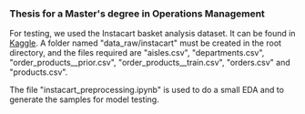 ### Thesis for a Master's degree in Operations Management

For testing, we used the Instacart basket analysis dataset. It can be found in [Kaggle](https://www.kaggle.com/datasets/psparks/instacart-market-basket-analysis). A folder named "data_raw/instacart" must be created in the root directory, and the files required are "aisles.csv", "departments.csv", "order_products__prior.csv", "order_products__train.csv", "orders.csv" and "products.csv".

The file "instacart_preprocessing.ipynb" is used to do a small EDA and to generate the samples for model testing.
